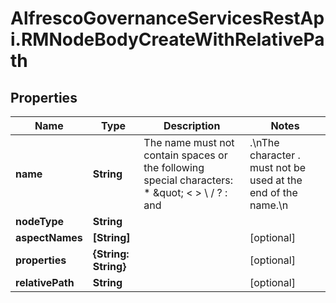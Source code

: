 # AlfrescoGovernanceServicesRestApi.RMNodeBodyCreateWithRelativePath

## Properties
Name | Type | Description | Notes
------------ | ------------- | ------------- | -------------
**name** | **String** | The name must not contain spaces or the following special characters: * \&quot; &lt; &gt; \\ / ? : and |.\nThe character . must not be used at the end of the name.\n | 
**nodeType** | **String** |  | 
**aspectNames** | **[String]** |  | [optional] 
**properties** | **{String: String}** |  | [optional] 
**relativePath** | **String** |  | [optional] 


